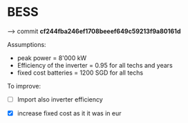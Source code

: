# BESS


--> commit **cf244fba246ef1708beeef649c59213f9a80161d**

Assumptions:

- peak power = 8'000 kW
- Efficiency of the inverter = 0.95 for all techs and years
- fixed cost batteries = 1200 SGD for all techs

To improve:

- [ ] Import also inverter efficiency
- [x] increase fixed cost as it it was in eur 

